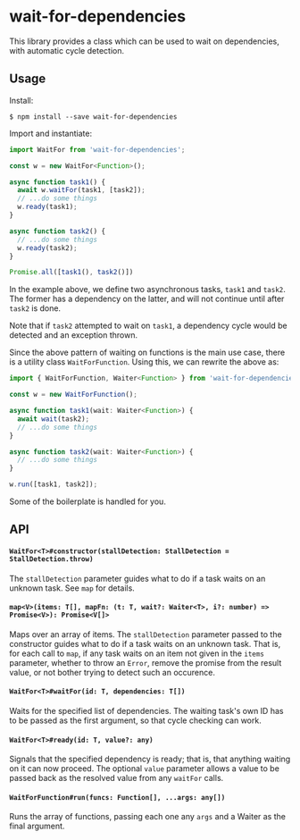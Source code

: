 # wait-for-dependencies

This library provides a class which can be used to wait on dependencies, with
automatic cycle detection.

## Usage

Install:

    $ npm install --save wait-for-dependencies

Import and instantiate:

```js
import WaitFor from 'wait-for-dependencies';

const w = new WaitFor<Function>();

async function task1() {
  await w.waitFor(task1, [task2]);
  // ...do some things
  w.ready(task1);
}

async function task2() {
  // ...do some things
  w.ready(task2);
}

Promise.all([task1(), task2()])
```

In the example above, we define two asynchronous tasks, `task1` and `task2`.
The former has a dependency on the latter, and will not continue until after
`task2` is done.

Note that if `task2` attempted to wait on `task1`, a dependency cycle would be
detected and an exception thrown.

Since the above pattern of waiting on functions is the main use case, there is
a utility class `WaitForFunction`.  Using this, we can rewrite the above as:

```js
import { WaitForFunction, Waiter<Function> } from 'wait-for-dependencies';

const w = new WaitForFunction();

async function task1(wait: Waiter<Function>) {
  await wait(task2);
  // ...do some things
}

async function task2(wait: Waiter<Function>) {
  // ...do some things
}

w.run([task1, task2]);
```

Some of the boilerplate is handled for you.

## API

#### `WaitFor<T>#constructor(stallDetection: StallDetection = StallDetection.throw)`

The `stallDetection` parameter guides what to do if a task waits on an unknown task.
See `map` for details.

#### `map<V>(items: T[], mapFn: (t: T, wait?: Waiter<T>, i?: number) => Promise<V>): Promise<V[]>`

Maps over an array of items.  The `stallDetection` parameter passed to the constructor
guides what to do if a task waits on an unknown task.  That is, for each call to `map`,
if any task waits on an item not given in the `items` parameter, whether to throw
an `Error`, remove the promise from the result value, or not bother trying to detect
such an occurence.

#### `WaitFor<T>#waitFor(id: T, dependencies: T[])`

Waits for the specified list of dependencies.  The waiting task's own ID has to be passed
as the first argument, so that cycle checking can work.

#### `WaitFor<T>#ready(id: T, value?: any)`

Signals that the specified dependency is ready; that is, that anything waiting on it can
now proceed.  The optional `value` parameter allows a value to be passed back as the resolved
value from any `waitFor` calls.

#### `WaitForFunction#run(funcs: Function[], ...args: any[])`

Runs the array of functions, passing each one any `args` and a Waiter as the final argument.
